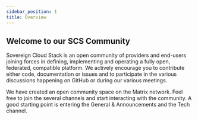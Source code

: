```yaml
---
sidebar_position: 1
title: Overview
---
```


## Welcome to our SCS Community

Sovereign Cloud Stack is an open community of providers and end-users joining forces in defining, implementing and operating a fully open, federated, compatible platform. We actively encourage you to contribute either code, documentation or issues and to participate in the various discussions happening on GitHub or during our various meetings.

We have created an open community space on the Matrix network. Feel free to join the several channels and start interacting with the community. A good starting point is entering the General & Announcements and the Tech channel.
